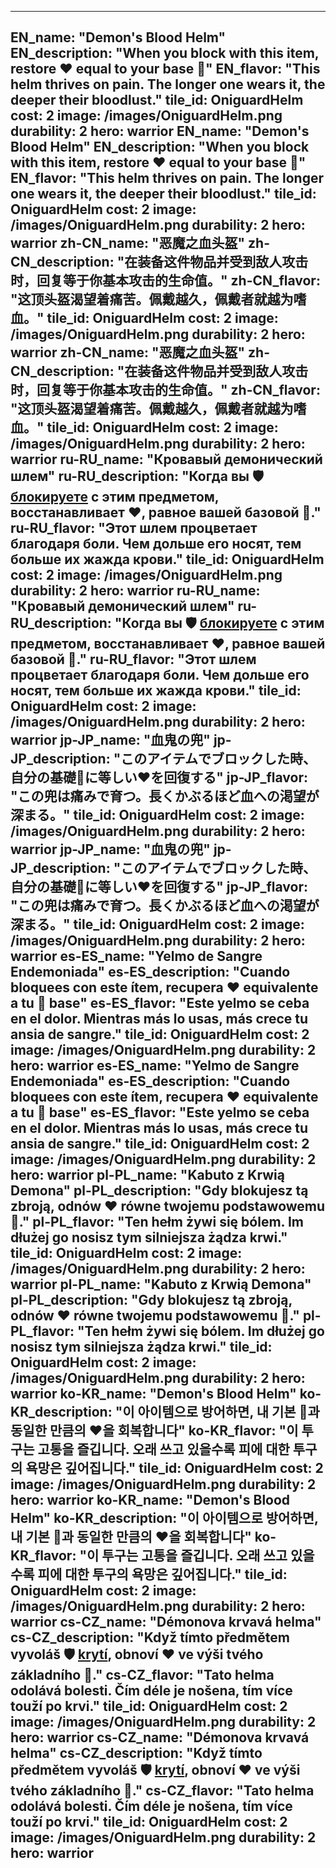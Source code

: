 ---

EN_name: "Demon's Blood Helm"
EN_description: "When you block with this item, restore ❤️ equal to your base 🔸"
EN_flavor: "This helm thrives on pain. The longer one wears it, the deeper their bloodlust."
tile_id: OniguardHelm
cost: 2
image: /images/OniguardHelm.png
durability: 2
hero: warrior
EN_name: "Demon's Blood Helm"
EN_description: "When you block with this item, restore ❤️ equal to your base 🔸"
EN_flavor: "This helm thrives on pain. The longer one wears it, the deeper their bloodlust."
tile_id: OniguardHelm
cost: 2
image: /images/OniguardHelm.png
durability: 2
hero: warrior
zh-CN_name: "恶魔之血头盔"
zh-CN_description: "在装备这件物品并受到敌人攻击时，回复等于你基本攻击的生命值。"
zh-CN_flavor: "这顶头盔渴望着痛苦。佩戴越久，佩戴者就越为嗜血。"
tile_id: OniguardHelm
cost: 2
image: /images/OniguardHelm.png
durability: 2
hero: warrior
zh-CN_name: "恶魔之血头盔"
zh-CN_description: "在装备这件物品并受到敌人攻击时，回复等于你基本攻击的生命值。"
zh-CN_flavor: "这顶头盔渴望着痛苦。佩戴越久，佩戴者就越为嗜血。"
tile_id: OniguardHelm
cost: 2
image: /images/OniguardHelm.png
durability: 2
hero: warrior
ru-RU_name: "Кровавый демонический шлем"
ru-RU_description: "Когда вы 🛡️️ <u>блокируете</u> с этим предметом, восстанавливает ❤️, равное вашей базовой 🔸."
ru-RU_flavor: "Этот шлем процветает благодаря боли. Чем дольше его носят, тем больше их жажда крови."
tile_id: OniguardHelm
cost: 2
image: /images/OniguardHelm.png
durability: 2
hero: warrior
ru-RU_name: "Кровавый демонический шлем"
ru-RU_description: "Когда вы 🛡️️ <u>блокируете</u> с этим предметом, восстанавливает ❤️, равное вашей базовой 🔸."
ru-RU_flavor: "Этот шлем процветает благодаря боли. Чем дольше его носят, тем больше их жажда крови."
tile_id: OniguardHelm
cost: 2
image: /images/OniguardHelm.png
durability: 2
hero: warrior
jp-JP_name: "血鬼の兜"
jp-JP_description: "このアイテムでブロックした時、自分の基礎🔸に等しい❤️を回復する"
jp-JP_flavor: "この兜は痛みで育つ。長くかぶるほど血への渇望が深まる。"
tile_id: OniguardHelm
cost: 2
image: /images/OniguardHelm.png
durability: 2
hero: warrior
jp-JP_name: "血鬼の兜"
jp-JP_description: "このアイテムでブロックした時、自分の基礎🔸に等しい❤️を回復する"
jp-JP_flavor: "この兜は痛みで育つ。長くかぶるほど血への渇望が深まる。"
tile_id: OniguardHelm
cost: 2
image: /images/OniguardHelm.png
durability: 2
hero: warrior
es-ES_name: "Yelmo de Sangre Endemoniada"
es-ES_description: "Cuando bloquees con este ítem, recupera ❤️ equivalente a tu 🔸 base"
es-ES_flavor: "Este yelmo se ceba en el dolor. Mientras más lo usas, más crece tu ansia de sangre."
tile_id: OniguardHelm
cost: 2
image: /images/OniguardHelm.png
durability: 2
hero: warrior
es-ES_name: "Yelmo de Sangre Endemoniada"
es-ES_description: "Cuando bloquees con este ítem, recupera ❤️ equivalente a tu 🔸 base"
es-ES_flavor: "Este yelmo se ceba en el dolor. Mientras más lo usas, más crece tu ansia de sangre."
tile_id: OniguardHelm
cost: 2
image: /images/OniguardHelm.png
durability: 2
hero: warrior
pl-PL_name: "Kabuto z Krwią Demona"
pl-PL_description: "Gdy blokujesz tą zbroją, odnów ❤️ równe twojemu podstawowemu 🔸."
pl-PL_flavor: "Ten hełm żywi się bólem. Im dłużej go nosisz tym silniejsza żądza krwi."
tile_id: OniguardHelm
cost: 2
image: /images/OniguardHelm.png
durability: 2
hero: warrior
pl-PL_name: "Kabuto z Krwią Demona"
pl-PL_description: "Gdy blokujesz tą zbroją, odnów ❤️ równe twojemu podstawowemu 🔸."
pl-PL_flavor: "Ten hełm żywi się bólem. Im dłużej go nosisz tym silniejsza żądza krwi."
tile_id: OniguardHelm
cost: 2
image: /images/OniguardHelm.png
durability: 2
hero: warrior
ko-KR_name: "Demon's Blood Helm"
ko-KR_description: "이 아이템으로 방어하면, 내 기본 🔸과 동일한 만큼의 ❤️을 회복합니다"
ko-KR_flavor: "이 투구는 고통을 즐깁니다. 오래 쓰고 있을수록 피에 대한 투구의 욕망은 깊어집니다."
tile_id: OniguardHelm
cost: 2
image: /images/OniguardHelm.png
durability: 2
hero: warrior
ko-KR_name: "Demon's Blood Helm"
ko-KR_description: "이 아이템으로 방어하면, 내 기본 🔸과 동일한 만큼의 ❤️을 회복합니다"
ko-KR_flavor: "이 투구는 고통을 즐깁니다. 오래 쓰고 있을수록 피에 대한 투구의 욕망은 깊어집니다."
tile_id: OniguardHelm
cost: 2
image: /images/OniguardHelm.png
durability: 2
hero: warrior
cs-CZ_name: "Démonova krvavá helma"
cs-CZ_description: "Když tímto předmětem vyvoláš 🛡️️ <u>krytí</u>, obnoví ❤️ ve výši tvého základního 🔸."
cs-CZ_flavor: "Tato helma odolává bolesti. Čím déle je nošena, tím více touží po krvi."
tile_id: OniguardHelm
cost: 2
image: /images/OniguardHelm.png
durability: 2
hero: warrior
cs-CZ_name: "Démonova krvavá helma"
cs-CZ_description: "Když tímto předmětem vyvoláš 🛡️️ <u>krytí</u>, obnoví ❤️ ve výši tvého základního 🔸."
cs-CZ_flavor: "Tato helma odolává bolesti. Čím déle je nošena, tím více touží po krvi."
tile_id: OniguardHelm
cost: 2
image: /images/OniguardHelm.png
durability: 2
hero: warrior
---